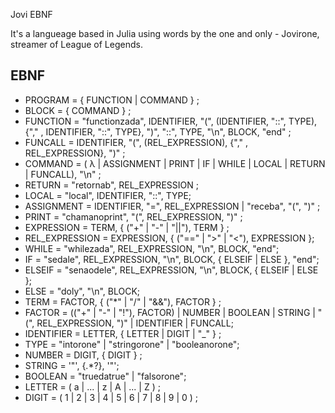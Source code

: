 Jovi EBNF

It's a langueage based in Julia using words by the one and only - Jovirone, streamer of League of Legends.

## EBNF

- PROGRAM = { FUNCTION | COMMAND } ;
- BLOCK = { COMMAND } ;
- FUNCTION = "functionzada", IDENTIFIER, "(", (IDENTIFIER, "::", TYPE), {"," , IDENTIFIER, "::", TYPE}, ")", "::", TYPE, "\n", BLOCK, "end" ;
- FUNCALL = IDENTIFIER, "(", (REL_EXPRESSION), {"," , REL_EXPRESSION}, ")" ;
- COMMAND = ( λ | ASSIGNMENT | PRINT | IF | WHILE | LOCAL | RETURN | FUNCALL), "\n" ;
- RETURN = "retornab", REL_EXPRESSION ;
- LOCAL = "local", IDENTIFIER, "::", TYPE;
- ASSIGNMENT = IDENTIFIER, "=", REL_EXPRESSION | "receba", "(", ")" ;
- PRINT = "chamanoprint", "(", REL_EXPRESSION, ")" ;
- EXPRESSION = TERM, { ("+" | "-" | "||"), TERM } ;
- REL_EXPRESSION = EXPRESSION, { ("==" | ">" | "<"), EXPRESSION };
- WHILE = "whilezada", REL_EXPRESSION, "\n", BLOCK, "end";
- IF = "sedale", REL_EXPRESSION, "\n", BLOCK, { ELSEIF | ELSE }, "end";
- ELSEIF = "senaodele", REL_EXPRESSION, "\n", BLOCK, { ELSEIF | ELSE };
- ELSE = "doly", "\n", BLOCK;
- TERM = FACTOR, { ("*" | "/" | "&&"), FACTOR } ;
- FACTOR = (("+" | "-" | "!"), FACTOR) | NUMBER | BOOLEAN | STRING | "(", REL_EXPRESSION, ")" | IDENTIFIER | FUNCALL;
- IDENTIFIER = LETTER, { LETTER | DIGIT | "_" } ;
- TYPE = "intorone" | "stringorone" | "booleanorone"; 
- NUMBER = DIGIT, { DIGIT } ;
- STRING = '"', {.*?}, '"';
- BOOLEAN = "truedatrue" | "falsorone";
- LETTER = ( a | ... | z | A | ... | Z ) ;
- DIGIT = ( 1 | 2 | 3 | 4 | 5 | 6 | 7 | 8 | 9 | 0 ) ;